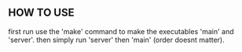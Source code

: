 

## HOW TO USE 
first run use the 'make' command to make the executables 'main' and 'server'.
then simply run 'server' then 'main' (order doesnt matter).
